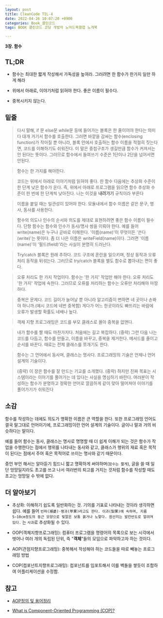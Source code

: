 ```yaml
---
layout: post
title: CleanCode TIL-4 
date: 2022-04-26 10:07:20 +0900
categories: Book_클린코드
tags: BOOK 클린코드 코딩 개발자 노마드북클럽 노개북

---
```


**3장. 함수**

## TL;DR 

- 함수는 최대한 짧게 작성해서 가독성을 높여라. 그러려면 한 함수가 한가지 일만 하게 해라
- 위에서 아래로, 이야기처럼 읽혀야 한다. 좋은 이름이 필수다.

- 중복시키지 않는다.



## 밑줄

> 다시 말해, if 문 else문 while문 등에 들어가는 블록은 한 줄이어야 한다는 의미다 대개 거기서 함수를 호출한다. 그러면 바깥을 감싸는 함수(enclosing function)가 작아질 뿐 아니라, 블록 안에서 호출하는 함수 이름을 적절히 짓는다면, 코드를 이해하기도 쉬워진다.
> 이 말은 중첩구조가 생길만큼 함수가 커져서는 안 된다는 뜻이다. 그러므로 함수에서 들여쓰기 수준은 1단이나 2단을 넘어서면 안된다.

> 함수는 한 가지를 해야한다.

> 코드는 위에서 아래로 이야기처럼 읽혀야 좋다. 한 함수 다음에는 추상화 수준이 한 단계 낮은 함수가 온다. 즉, 위에서 아래로 프로그램을 읽으면 함수 추상화 수준이 한 번에 한 단계씩 낮아진다. 나는 이것을 **내려가기** 규칙이라 부른다

> 이름을 붙일 때는 일관성이 있어야 한다. 모듈내에서 함수 이름은 같은 문구, 명사, 동사를 사용한다.

> 함수의 의도나 인수의 순서와 의도를 제대로 표현하려면 좋은 함수 이름이 필수다. 단항 함수는 함수와 인수가 동사/명사 쌍을 이뤄야 한다. 예를 들어 write(name)은 누구나 곧바로 이해한다. '이름(name)'이 무엇이든 '쓴다(write)'는 뜻이다. 좀 더 나은 이름은 writeField(name)이다. 그러면 '이름(name)'이 '필드(field)'라는 사실이 분명히 드러난다.

> Try/catch 블록은 원래 추하다. 코드 구조에 혼란을 일으키며, 정상 동작과 오류처리 동작을 뒤섞는다. 그러므로 try/catch 블록을 별도 함수로 뽑아내는 편이 좋다.

> 오류 처리도 한 가지 작업이다. 함수는 '한 가지' 작업만 해야 한다. 오류 처리도 '한 가지' 작업에 속한다. 그러므로 오류를 처리하는 함수는 오류만 처리해야 마땅하다.

> 중복은 문제다. 코드 길이가 늘어날 뿐 아니라 알고리즘이 변하면 네 곳이나 손봐야 하니까.(예시 코드에 네번 중복함) 게다가 어느 한곳이라도 빠뜨리는 바람에 오류가 발생할 확률도 네배나 높다.

> 객체 지향 프로그래밍은 코드를 부모 클래스로 몰아 중복을 없앤다.

> 내가 함수를 짤 때도 마찬가지다. 처음에는 길고 복잡하다. (중략) 그런 다음 나는 코드를 다듬고, 함수를 만들고, 이름을 바꾸고, 중복을 제거한다. 메서드를 줄이고 순서를 바꾼다. 때로는 전체 클래스를 쪼개기도 한다. 

> 함수는 그 언어에서 동사며, 클래스는 명사다. 프로그래밍의 기술은 언제나 언어 설계의 기술이다.
>
> (중략) 이 장은 함수를 잘 만드는 기교를 소개했다. (중략) 하지만 진짜 목표는 시스템이라는 이야기를 풀어가는 데 있다는 사실을 명심하기 바란다. 여러분이 작성하는 함수가 분명하고 정확한 언어로 깔끔하게 같이 맞아 떨어져야 이야기를 풀어가기가 쉬워진다



## 소감

  함수를 작성하는 데에도 의도가 명확한 이름은 큰 역할을 한다. 또한 프로그래밍 언어도 결국 말그대로 언어이기에, 프로그래밍이란 언어 설계의 기술이다. 글이나 말과 거의 비슷하다는 말이다. 

  예를 들어 함수는 동사, 클래스는 명사로 명명할 때 더 쉽게 이해가 되는 것은 함수가 작업을 수행한다는 점에서 행위를 나타내는 동사와 같고, 클래스가 행위의 재료 혹은 목적이 된다는 점에서 주어 혹은 목적어로 쓰이는 명사와 같기 때문이다.

  중언 부언 해서는 알아듣기 힘드니 짧고 명확하게 써야하며(`함수는 짧게`), 글을 쓸 때 일단 엉망일지라도 초고를 쓰고 나서 여러번의 퇴고를 거치는 것처럼 함수를 작성할 때도 초고는 엉망일 수 밖에 없다.





## 더 알아보기

- 추상화: 이해하기 쉽도록 일반화하는 것. 기의를 기표로 나타내는 것이라 생각하면 쉽다. 예를 들어 `빈파(瀕婆)·평과(苹果)라고도 한다. 이과(梨果)에 속하며, 지름 5∼10cm정도의 둥근 모양으로 빛깔은 보통 붉거나 노랗다. 원산지는 발칸반도로 알려져 있다.` 는 `사과`로 추상화될 수 있다.

- OOP(객체지향프로그래밍): 컴퓨터 프로그램을 명령어의 목록으로 보는 시각에서 벗어나 여러 개의 독립된 단위, 즉 "**객체**"들의 모임으로 파악하고자 하는 것이다. 
- AOP(관점지향프로그래밍): 중복해서 작성해야 하는 코드들을 따로 빼놓는 프로그래밍 방법
- COP(컴포넌트지향프로그래밍): 컴포넌트를 임포트해서 이를 벽돌을 쌓듯이 조합하여 어플리케이션을 수정함.



## 참고

- [AOP정의 및 용어정리](https://dongmin1994.tistory.com/16)

- [What is Component-Oriented Programming (COP)?](https://betterprogramming.pub/what-is-component-oriented-programming-cop-10b32ae1fa1c)



